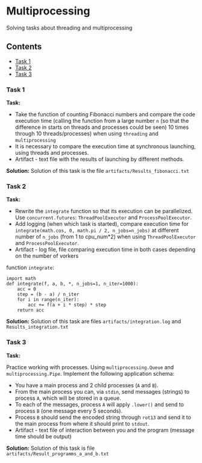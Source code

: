 # Multiprocessing

Solving tasks about threading and multiprocessing

## Contents
- [Task 1](#task-1)
- [Task 2](#task-2)
- [Task 3](#task-3)

### Task 1
**Task:** 

- Take the function of counting Fibonacci numbers and compare the code execution time (calling the function from a large number `n` (so that the difference in starts on threads and processes could be seen) 10 times through 10 threads/processes) when using `threading` and `multiprocessing`
- It is necessary to compare the execution time at synchronous launching, using threads and processes. 
- Artifact - text file with the results of launching by different methods.

**Solution:**
Solution of this task is the file ```artifacts/Results_fibonacci.txt```

### Task 2
**Task:**

- Rewrite the ```integrate``` function so that its execution can be parallelized. Use `concurrent.futures`: `ThreadPoolExecutor` and `ProcessPoolExecutor`.
- Add logging (when which task is started), compare execution time for `integrate(math.cos, 0, math.pi / 2, n_jobs=n_jobs)` at different number of `n_jobs` (from 1 to cpu_num*2) when using `ThreadPoolExecutor` and `ProcessPoolExecutor`. 
- Artifact - log file, file comparing execution time in both cases depending on the number of vorkers

function ```integrate```:
```
import math
def integrate(f, a, b, *, n_jobs=1, n_iter=1000):
    acc = 0
    step = (b - a) / n_iter
    for i in range(n_iter):
        acc += f(a + i * step) * step
    return acc
```
 
**Solution:**
Solution of this task are files ```artifacts/integration.log``` and ```Results_integration.txt```

### Task 3
**Task:** 

Practice working with processes. Using `multiprocessing.Queue` and `multiprocessing.Pipe`. Implement the following application schema:
- You have a main process and 2 child processes (`A` and `B`).
- From the main process you can, via `stdin`, send messages (strings) to process `A`, which will be stored in a queue.
- To each of the messages, process `A` will apply `.lower()` and send to process `B` (one message every 5 seconds).
- Process `B` should send the encoded string through `rot13` and send it to the main process from where it should print to `stdout`.
- Artifact - text file of interaction between you and the program (message time should be output)

 
**Solution:**
Solution of this task is file ```artifacts/Result_programms_a_and_b.txt```
